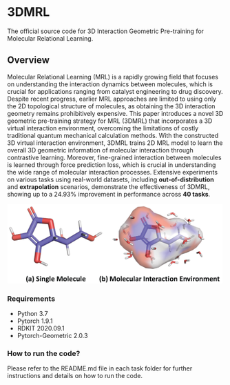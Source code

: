 # 3DMRL
The official source code for 3D Interaction Geometric Pre-training for Molecular Relational Learning.

## Overview
Molecular Relational Learning (MRL) is a rapidly growing field that focuses on understanding the interaction dynamics between molecules, which is crucial for applications ranging from catalyst engineering to drug discovery. 
Despite recent progress, earlier MRL approaches are limited to using only the 2D topological structure of molecules, as obtaining the 3D interaction geometry remains prohibitively expensive.
This paper introduces a novel 3D geometric pre-training strategy for MRL (3DMRL) that incorporates a 3D virtual interaction environment, overcoming the limitations of costly traditional quantum mechanical calculation methods. 
With the constructed 3D virtual interaction environment, 3DMRL trains 2D MRL model to learn the overall 3D geometric information of molecular interaction through contrastive learning.
Moreover, fine-grained interaction between molecules is learned through force prediction loss, which is crucial in understanding the wide range of molecular interaction processes.
Extensive experiments on various tasks using real-world datasets, including **out-of-distribution** and **extrapolation** scenarios, demonstrate the effectiveness of 3DMRL, showing up to a 24.93\% improvement in performance across **40 tasks**.

<img src="assets/mol_interaction.png" width="500px"></img> 


### Requirements
- Python 3.7
- Pytorch 1.9.1
- RDKIT 2020.09.1
- Pytorch-Geometric 2.0.3

### How to run the code?
Please refer to the README.md file in each task folder for further instructions and details on how to run the code.